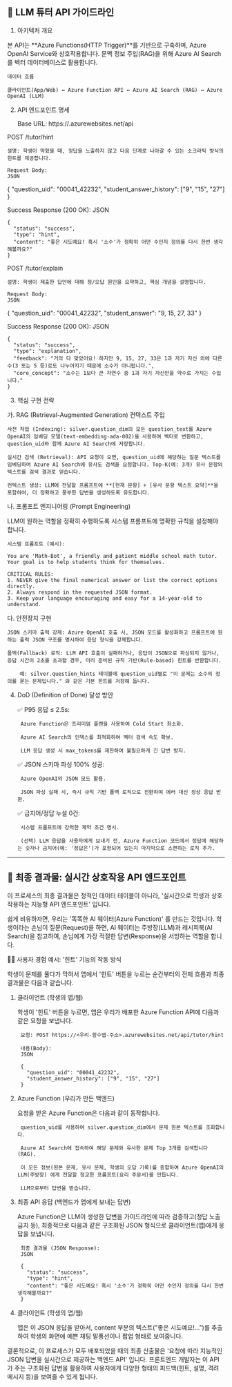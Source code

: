 ## 🤖 LLM 튜터 API 가이드라인

1. 아키텍처 개요

본 API는 **Azure Functions(HTTP Trigger)**를 기반으로 구축하며, Azure OpenAI Service와 상호작용합니다. 문맥 정보 주입(RAG)을 위해 Azure AI Search를 벡터 데이터베이스로 활용합니다.

    데이터 흐름

    클라이언트(App/Web) ↔ Azure Function API ↔ Azure AI Search (RAG) ↔ Azure OpenAI (LLM)

2. API 엔드포인트 명세

    Base URL: https://<your-function-app>.azurewebsites.net/api

POST /tutor/hint

    설명: 학생이 막혔을 때, 정답을 노출하지 않고 다음 단계로 나아갈 수 있는 소크라틱 방식의 힌트를 제공합니다.

    Request Body:
    JSON

{
  "question_uid": "00041_42232",
  "student_answer_history": ["9", "15", "27"]
}

Success Response (200 OK):
JSON

    {
      "status": "success",
      "type": "hint",
      "content": "좋은 시도예요! 혹시 '소수'가 정확히 어떤 수인지 정의를 다시 한번 생각해볼까요?"
    }

POST /tutor/explain

    설명: 학생이 제출한 답안에 대해 정/오답 원인을 요약하고, 핵심 개념을 설명합니다.

    Request Body:
    JSON

{
  "question_uid": "00041_42232",
  "student_answer": "9, 15, 27, 33"
}

Success Response (200 OK):
JSON

    {
      "status": "success",
      "type": "explanation",
      "feedback": "거의 다 맞았어요! 하지만 9, 15, 27, 33은 1과 자기 자신 외에 다른 수(3 또는 5 등)로도 나누어지기 때문에 소수가 아니랍니다.",
      "core_concept": "소수는 1보다 큰 자연수 중 1과 자기 자신만을 약수로 가지는 수입니다."
    }

3. 핵심 구현 전략

가. RAG (Retrieval-Augmented Generation) 컨텍스트 주입

    사전 작업 (Indexing): silver.question_dim의 모든 question_text를 Azure OpenAI의 임베딩 모델(text-embedding-ada-002)을 사용하여 벡터로 변환하고, question_uid와 함께 Azure AI Search에 저장합니다.

    실시간 검색 (Retrieval): API 요청이 오면, question_uid에 해당하는 질문 텍스트를 임베딩하여 Azure AI Search에 유사도 검색을 요청합니다. Top-K(예: 3개) 유사 문항의 텍스트를 검색 결과로 얻습니다.

    컨텍스트 생성: LLM에 전달할 프롬프트에 **[현재 문항] + [유사 문항 텍스트 요약]**을 포함하여, 더 정확하고 풍부한 답변을 생성하도록 유도합니다.

나. 프롬프트 엔지니어링 (Prompt Engineering)

LLM이 원하는 역할을 정확히 수행하도록 시스템 프롬프트에 명확한 규칙을 설정해야 합니다.

    시스템 프롬프트 (예시):

    You are 'Math-Bot', a friendly and patient middle school math tutor.
    Your goal is to help students think for themselves.

    CRITICAL RULES:
    1. NEVER give the final numerical answer or list the correct options directly.
    2. Always respond in the requested JSON format.
    3. Keep your language encouraging and easy for a 14-year-old to understand.

다. 안전장치 구현

    JSON 스키마 출력 강제: Azure OpenAI 호출 시, JSON 모드를 활성화하고 프롬프트에 원하는 출력 JSON 구조를 명시하여 응답 형식을 강제합니다.

    폴백(Fallback) 로직: LLM API 호출이 실패하거나, 응답이 JSON으로 파싱되지 않거나, 응답 시간이 2초를 초과할 경우, 미리 준비된 규칙 기반(Rule-based) 힌트를 반환합니다.

        예: silver.question_hints 테이블에 question_uid별로 "이 문제는 소수의 정의를 묻는 문제입니다." 와 같은 기본 힌트를 저장해 둡니다.

4. DoD (Definition of Done) 달성 방안

    ✅ P95 응답 ≤ 2.5s:

        Azure Function은 프리미엄 플랜을 사용하여 Cold Start 최소화.

        Azure AI Search의 인덱스를 최적화하여 벡터 검색 속도 확보.

        LLM 응답 생성 시 max_tokens를 제한하여 불필요하게 긴 답변 방지.

    ✅ JSON 스키마 파싱 100% 성공:

        Azure OpenAI의 JSON 모드 활용.

        JSON 파싱 실패 시, 즉시 규칙 기반 폴백 로직으로 전환하여 에러 대신 정상 응답 반환.

    ✅ 금지어/정답 누설 0건:

        시스템 프롬프트에 강력한 제약 조건 명시.

        (선택) LLM 응답을 사용자에게 보내기 전, Azure Function 코드에서 정답에 해당하는 숫자나 금지어(예: '정답은')가 포함되어 있는지 마지막으로 스캔하는 로직 추가.

---

## 🏁 최종 결과물: 실시간 상호작용 API 엔드포인트

이 프로세스의 최종 결과물은 정적인 데이터 테이블이 아니라, '실시간으로 학생과 상호작용하는 지능형 API 엔드포인트' 입니다.

쉽게 비유하자면, 우리는 '똑똑한 AI 웨이터(Azure Function)' 를 만드는 것입니다. 학생이라는 손님이 질문(Request)을 하면, AI 웨이터는 주방장(LLM)과 레시피북(AI Search)을 참고하여, 손님에게 가장 적절한 답변(Response)을 서빙하는 역할을 합니다.

🙋‍♂️ 사용자 경험 예시: '힌트' 기능의 작동 방식

학생이 문제를 풀다가 막혀서 앱에서 '힌트' 버튼을 누르는 순간부터의 전체 흐름과 최종 결과물은 다음과 같습니다.

1. 클라이언트 (학생의 앱/웹)

    학생이 '힌트' 버튼을 누르면, 앱은 우리가 배포한 Azure Function API에 다음과 같은 요청을 보냅니다.

        요청: POST https://<우리-함수앱-주소>.azurewebsites.net/api/tutor/hint

        내용(Body):
        JSON

        {
          "question_uid": "00041_42232",
          "student_answer_history": ["9", "15", "27"]
        }

2. Azure Function (우리가 만든 백엔드)

    요청을 받은 Azure Function은 다음과 같이 동작합니다.

        question_uid를 사용하여 silver.question_dim에서 문제 원본 텍스트를 조회합니다.

        Azure AI Search에 접속하여 해당 문제와 유사한 문제 Top 3개를 검색합니다 (RAG).

        이 모든 정보(원본 문제, 유사 문제, 학생의 오답 기록)를 종합하여 Azure OpenAI의 LLM(주방장) 에게 전달할 정교한 프롬프트(요리 주문서)를 만듭니다.

        LLM으로부터 답변을 받습니다.

3. 최종 API 응답 (백엔드가 앱에게 보내는 답변)

    Azure Function은 LLM이 생성한 답변을 가이드라인에 따라 검증하고(정답 노출 금지 등), 최종적으로 다음과 같은 구조화된 JSON 형식으로 클라이언트(앱)에게 응답을 보냅니다.

        최종 결과물 (JSON Response):
        JSON

        {
          "status": "success",
          "type": "hint",
          "content": "좋은 시도예요! 혹시 '소수'가 정확히 어떤 수인지 정의를 다시 한번 생각해볼까요?"
        }

4. 클라이언트 (학생의 앱/웹)

    앱은 이 JSON 응답을 받아서, content 부분의 텍스트("좋은 시도예요!...")를 추출하여 학생의 화면에 예쁜 채팅 말풍선이나 팝업 형태로 보여줍니다.

결론적으로, 이 프로세스가 모두 배포되었을 때의 최종 산출물은 '요청에 따라 지능적인 JSON 답변을 실시간으로 제공하는 백엔드 API' 입니다. 프론트엔드 개발자는 이 API가 주는 구조화된 답변을 활용하여 사용자에게 다양한 형태의 피드백(힌트, 설명, 격려 메시지 등)을 보여줄 수 있게 됩니다.

